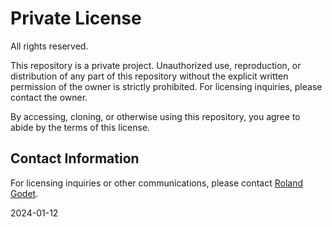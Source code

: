 # Private License

All rights reserved.

This repository is a private project.
Unauthorized use, reproduction, or distribution of any part of this repository without the explicit written permission of the owner is strictly prohibited.
For licensing inquiries, please contact the owner.

By accessing, cloning, or otherwise using this repository, you agree to abide by the terms of this license.

## Contact Information

For licensing inquiries or other communications, please contact [Roland Godet](mailto:rgodet@raida.fr).

2024-01-12
